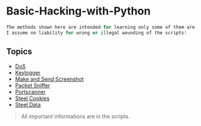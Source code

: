 # Basic-Hacking-with-Python

```python
The methods shown here are intended for learning only some of them are used in real pentests.
I assume no liability for wrong or illegal wounding of the scripts!
```

## Topics
- [DoS](https://github.com/Mr-MubelBubel/Basic-Hacking-with-Python/tree/main/DoS)
- [Keylogger](https://github.com/Mr-MubelBubel/Basic-Hacking-with-Python/tree/main/keylogger)
- [Make and Send Screenshot](https://github.com/Mr-MubelBubel/Basic-Hacking-with-Python/tree/main/make-and-send-screenshots)
- [Packet Sniffer](https://github.com/Mr-MubelBubel/Basic-Hacking-with-Python/tree/main/packet-sniffer)
- [Portscanner](https://github.com/Mr-MubelBubel/Basic-Hacking-with-Python/tree/main/portscanner)
- [Steel Cookies](https://github.com/Mr-MubelBubel/Basic-Hacking-with-Python/tree/main/steel-cookies-from-browser)
- [Steel Data](https://github.com/Mr-MubelBubel/Basic-Hacking-with-Python/tree/main/steel-data)

> All important informations are in the scripts.
